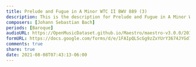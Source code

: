 ```yaml
---
title: Prelude and Fugue in A Minor WTC II BWV 889 (3)
description: This is the description for Prelude and Fugue in A Minor WTC II BWV 889 by Johann Sebastian Bach
composers: [Johann Sebastian Bach]
periods: [Baroque]
audioURL: https://OpenMusicDataset.github.io/Maestro/maestro-v3.0.0/2017/MIDI-Unprocessed_052_PIANO052_MID--AUDIO-split_07-06-17_Piano-e_3-03_wav--2.midi
formURL: https://docs.google.com/forms/d/e/1FAIpQLScGg9zZxYUrY3674JYGd7fJi9BbM5tovEuSWs3Y9V4o3Xyjmw/viewform
comments: true
share: true
date: 2021-08-08T07:43:13-06:00
---
```

